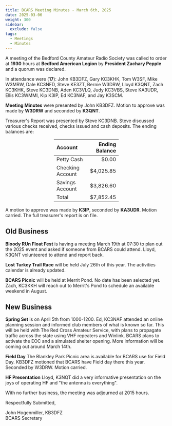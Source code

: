 ```yaml
---
title: BCARS Meeting Minutes - March 6th, 2025
date: 2025-03-06
weight: 300
sidebar:
  exclude: false
tags:
  - Meetings
  - Minutes
---
```



A meeting of the Bedford County Amateur Radio Society was called to order at **1930** hours at **Bedford American Legion** by **President Zachary Pepple** and a quorum was declared.

In attendance were (**17**): <!--more--> John KB3DFZ, Gary KC3KHK, Tom W3SF, Mike W3MRW, Dale KC3NFD, Steve KE3ZT, Bernie W3DRW, Lloyd K3QNT, Zach KC3KHK, Steve KC3DNB, Aden KC3VLQ, Judy KC3VBS, Steve KA3UDR, Ellis KC3WMMI, Kip K3IP, Ed KC3NAF, and Jay K3SCM.

**Meeting Minutes** were presented by John KB3DFZ. Motion to approve was made by **W3DRW** and seconded by **K3QNT**.

Treasurer's Report was presented by Steve KC3DNB. Steve discussed various checks received, checks issued and cash deposits. The ending balances are:


<p><div style="margin-left: auto;
            margin-right: auto;
            width: 40%;">


|  Account          | Ending Balance |
|:------------------|---------------:|
| Petty Cash        |          $0.00 |
| Checking Account  |      $4,025.85 |
| Savings Account   |      $3,826.60 |
| Total             |      $7,852.45 |

</div></p>

A motion to approve was made by **K3IP**, seconded by **KA3UDR**. Motion carried. The full treasurer's report is on file.

## Old Business

**Bloody RUn Float Fest** is having a meeting March 19th at 07:30 to plan out the 2025 event and asked if someone from BCARS could attend. Lloyd, K3QNT volunteered to attend and report back.

**Lost Turkey Trail Race** will be held July 26th of this year. The activities calendar is already updated.

**BCARS Picnic** will be held at Merrit Pond. No date has been selected yet. Zach, KC3KKH will reach out to Merrit's Pond to schedule an available weekend in August.

## New Business

**Spring Set** is on April 5th from 1000-1200. Ed, KC3NAF attended an online planning session and informed club members of what is known so far. This will be held with The Red Cross Amateur Service, with plans to propagate traffic across the state using VHF repeaters and Winlink.  BCARS plans to activate the EOC and a simulated shelter opening. More information will be coming out around March 14th.

**Field Day** The Blankley Park Picnic area is available for BCARS use for Field Day. KB3DFZ motioned that BCARS have Field day there this year. Seconded by W3DRW. Motion carried.

**HF Presentation** Lloyd, K3NQT did a very informative presentation on the joys of operating HF and "the antenna is everything". 

With no further business, the meeting was adjourned at 2015 hours.

Respectfully Submitted,  


John Hogenmiller, KB3DFZ  
BCARS Secretary  
 